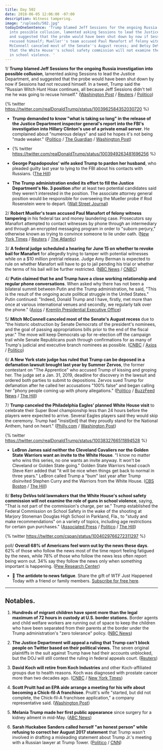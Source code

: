 ```yaml
---
title: Day 502
date: 2018-06-05 12:06:00 -07:00
description: Witness tampering.
image: "/uploads/502.jpg"
todayInOneSentence: 'Trump blamed Jeff Sessions for the ongoing Russia investigation
  into possible collusion, lamented asking Sessions to lead the Justice Department,
  and suggested that the probe would have been shut down by now if Sessions had not
  recused himself; Mueller''s team accused Paul Manafort of felony witness tampering;
  McConnell canceled most of the Senate''s August recess; and Betsy DeVos told lawmakers
  that the White House''s school safety commission will not examine the role of guns
  in school violence. '
---
```


1/ **Trump blamed Jeff Sessions for the ongoing Russia investigation into possible collusion**, lamented asking Sessions to lead the Justice Department, and suggested that the probe would have been shut down by now if Sessions had not recused himself. In a tweet, Trump said the "Russian Witch Hunt Hoax continues, all because Jeff Sessions didn't tell me he was going to recuse himself." ([Washington Post](https://www.washingtonpost.com/politics/trump-blames-sessions-for-russia-probe-suggests-he-could-have-shut-it-down/2018/06/05/19023474-68b2-11e8-bf8c-f9ed2e672adf_story.html) / [Reuters](https://www.reuters.com/article/us-usa-trump-russia/pressure-builds-on-attorney-general-sessions-as-trump-pours-on-blame-idUSKCN1J11R3) / [Politico](https://www.politico.com/story/2018/06/05/trump-sessions-mueller-russia-624181))

{% twitter https://twitter.com/realDonaldTrump/status/1003962584352030720 %}

* **Trump demanded to know "what is taking so long" in the release of the Justice Department inspector general's report into the FBI's investigation into Hillary Clinton's use of a private email server**. He complained about "numerous delays" and said he hopes it's not being "made weaker." ([Politico](https://www.politico.com/story/2018/06/05/trump-depose-summer-zervos-lawsuit-624186) / [The Guardian](https://www.theguardian.com/us-news/2018/jun/05/donald-trump-slams-justice-department-delays-clinton-email-inquiry) / [Washington Post](https://www.washingtonpost.com/politics/trump-asks-why-justice-department-report-on-handling-clinton-email-probe-is-taking-so-long/2018/06/05/2bfd15c2-68a7-11e8-bf8c-f9ed2e672adf_story.html))

* {% twitter https://twitter.com/realDonaldTrump/status/1003949263481696256 %}

* **George Papadopoulos' wife asked Trump to pardon her husband**, who pleaded guilty last year to lying to the FBI about his contacts with Russians. ([The Hill](http://thehill.com/blogs/blog-briefing-room/390689-papadpoulos-wife-asks-trump-to-pardon-her-husband-in-mueller-probe))

* **The Trump administration ended its effort to fill the Justice Department's No. 3 position** after at least two potential candidates said they weren't interested in the position. The associate attorney general position would be responsible for overseeing the Mueller probe if Rod Rosenstein were to depart. ([Wall Street Journal](https://www.wsj.com/articles/trump-administration-sidelines-effort-to-appoint-justice-department-no-3-1528208396))

2/ **Robert Mueller's team accused Paul Manafort of felony witness tampering** in his federal tax and money laundering case. Prosecutors say Manafort attempted to contact witnesses by phone through an intermediary and through an encrypted messaging program in order to "suborn perjury," otherwise known as trying to convince someone to lie under oath. ([New York Times](https://www.nytimes.com/2018/06/04/us/politics/paul-manafort-mueller-witness-tampering.html) / [Reuters](https://www.reuters.com/article/us-usa-trump-russia-manafort/manafort-attempted-to-tamper-with-potential-witnesses-u-s-special-counsel-idUSKCN1J1043) / [The Atlantic](https://www.theatlantic.com/politics/archive/2018/06/paul-manafort-loses-his-cool/562034/))

3/ **A federal judge scheduled a hearing for June 15 on whether to revoke bail for Manafort** for allegedly trying to tamper with potential witnesses while on a $10 million pretrial release. Judge Amy Berman is expected to rule on whether Manafort will have to go to jail pending his trial or whether the terms of his bail will be further restricted. ([NBC News](https://www.nbcnews.com/politics/politics-news/prosecutors-ask-judge-revoke-paul-manafort-s-bail-mueller-investigation-n880031) / [CNBC](https://www.cnbc.com/2018/06/05/paul-manafort-freedom-at-risk-after-mueller-alleges-witness-tampering.html))

4/ **Putin claimed that he and Trump have a close working relationship and regular phone conversations**. When asked why there has not been a bilateral summit between Putin and the Trump administration, he said, "This is the result of the ongoing acute political struggle in the United States." Putin continued: "Indeed, Donald Trump and I have, firstly, met more than once at various international venues and secondly, we regularly talk over the phone." ([Axios](https://www.axios.com/putin-brags-close-donald-trump-relationship-888b6bfa-bcb3-4a54-97c5-b5b7ba4a4882.html) / [Kremlin Presidential Executive Office](http://en.kremlin.ru/events/president/news/57675))

5/ **Mitch McConnell canceled most of the Senate's August recess** due to "the historic obstruction by Senate Democrats of the president's nominees, and the goal of passing appropriations bills prior to the end of the fiscal year." The move will keep Democrats up for re-election off the campaign trail while Senate Republicans push through confirmations for as many of Trump's judicial and executive branch nominees as possible. ([CNBC](https://www.cnbc.com/2018/06/05/mitch-mcconnell-says-senates-august-recess-is-canceled.html) / [Axios](https://www.axios.com/mitch-mcconnell-cancels-august-recess-1528219488-5e059e36-37ff-4f25-92b8-915cb78bf0eb.html) / [Politico](https://www.politico.com/story/2018/06/05/mcconnell-cancels-most-of-august-recess-625905))

6/ **A New York state judge has ruled that Trump can be deposed in a defamation lawsuit brought last year by Summer Zervos**, the former contestant on "The Apprentice" who accused Trump of kissing and groping her. The judge set a Jan. 31, 2019, deadline for discovery in the lawsuit and ordered both parties to submit to depositions. Zervos sued Trump for defamation after he called her accusations "100% false" and began calling her "phony people coming up with phony allegations." ([Politico](https://www.politico.com/story/2018/06/05/trump-depose-summer-zervos-lawsuit-624186) / [BuzzFeed News](https://www.buzzfeed.com/maryanngeorgantopoulos/simmer-zervos-deadline-trump-deposition) / [The Hill](http://thehill.com/homenews/administration/390744-new-york-judge-rules-defamation-suit-against-trump-can-move-forward))

7/ **Trump canceled the Philadelphia Eagles' planned White House visit** to celebrate their Super Bowl championship less than 24 hours before the players were expected to arrive. Several Eagles players said they would skip the ceremony. Trump had "insist\[ed\] that they proudly stand for the National Anthem, hand on heart." ([Philly.com](http://www.philly.com/philly/sports/eagles/trump-eagles-white-house-cancellation-20180604.html) / [Washington Post](https://www.washingtonpost.com/politics/trump-disinvites-philadelphia-eagles-from-white-house-visit-citing-national-anthem-dispute/2018/06/04/d23ffa84-684e-11e8-bbc5-dc9f3634fa0a_story.html))

{% twitter https://twitter.com/realDonaldTrump/status/1003832766511894528 %}

* **LeBron James said neither the Cleveland Cavaliers nor the Golden State Warriors want an invite to the White House**. "I know no matter who wins this series, no one wants an invite anyway. It won't be Cleveland or Golden State going." Golden State Warriors head coach Steve Kerr added that "it will be nice when things get back to normal in three years." LeBron called Trump a "bum" last year after Trump disinvited Stephen Curry and the Warriors from the White House. ([CBS Boston](http://boston.cbslocal.com/2018/06/05/lebron-james-says-both-cavaliers-and-warriors-dont-want-invite-from-donald-trump-to-white-house/) / [The Hill](http://thehill.com/blogs/blog-briefing-room/390793-warriors-coach-hits-trump-on-eagles-snub-it-will-be-nice-when-things))

8/ **Betsy DeVos told lawmakers that the White House's school safety commission will not examine the role of guns in school violence**, saying, "That is not part of the commission's charge, per se." Trump established the Federal Commission on School Safety in the wake of the shooting at Marjory Stoneman Douglas High School in Parkland, Fla., to "study and make recommendations" on a variety of topics, including age restrictions for certain gun purchases." ([Associated Press](https://apnews.com/c8f50f582d774699822985a2af44b612) / [Politico](https://www.politico.com/story/2018/06/05/trump-school-safety-guns-betsy-devos-1343451) / [The Hill](http://thehill.com/homenews/administration/390770-devos-safety-commission-wont-look-at-role-of-guns-in-school-violence))

{% twitter https://twitter.com/cspan/status/1004029766272311297 %}

poll/ **Overall 68% of Americans feel worn out by the news these days**. 62% of those who follow the news most of the time report feeling fatigued by the news, while 78% of those who follow the news less often report being worn out. 34% say they follow the news only when something important is happening. ([Pew Research Center](http://www.pewresearch.org/fact-tank/2018/06/05/almost-seven-in-ten-americans-have-news-fatigue-more-among-republicans/))

* 👋 **The antidote to news fatigue**. Share the gift of WTF Just Happened Today with a friend or family members. [Subscribe for free here](https://whatthefuckjusthappenedtoday.com/subscribe/).

---

## Notables.

1. **Hundreds of migrant children have spent more than the legal maximum of 72 hours in custody at U.S. border stations.** Border agents and child welfare workers are running out of space to keep the children who have been separated from their parents at the border under the Trump administration's "zero tolerance" policy. ([NBC News](https://www.nbcnews.com/news/us-news/hundreds-migrant-kids-separated-parents-are-stuck-border-stations-n878696))

2. **The Justice Department will appeal a ruling that Trump can't block people on Twitter based on their political views.** The seven original plaintiffs in the suit against Trump have had their accounts unblocked, but the DOJ will still contest the ruling in federal appeals court. ([Reuters](https://www.reuters.com/article/us-usa-trump-twitter/u-s-appeals-ruling-that-trump-could-not-block-twitter-followers-idUSKCN1J1078))

3. **David Koch will retire from Koch Industries** and other Koch-affiliated groups due to health reasons. Koch was diagnosed with prostate cancer more than two decades ago. ([CNBC](https://www.cnbc.com/2018/06/05/billionaire-david-koch-to-retire-from-koch-industries-political-group.html) / [New York Times](https://www.nytimes.com/2018/06/05/us/politics/david-koch-steps-down.html))

4. **Scott Pruitt had an EPA aide arrange a meeting for his wife about becoming a Chick-fil-A franchisee**. Pruitt's wife "started, but did not complete, the Chick-fil-A franchisee application," a company representative said. ([Washington Post](https://www.washingtonpost.com/national/health-science/scott-pruitt-enlisted-an-epa-aide-to-help-his-wife-find-a-job--at-chick-fil-a/2018/06/05/b798e4e4-5eac-11e8-9ee3-49d6d4814c4c_story.html))

5. **Melania Trump made her first public appearance** since surgery for a kidney ailment in mid-May. ([ABC News](https://abcnews.go.com/Politics/melania-trump-makes-appearance-surgery-white-house-event/story?id=55651023))

6. **Sarah Huckabee Sanders called herself "an honest person" while refusing to correct her August 2017 statement** that Trump wasn't involved in drafting a misleading statement about Trump Jr.'s meeting with a Russian lawyer at Trump Tower. ([Politico](https://www.politico.com/story/2018/06/05/sarah-huckabee-sanders-im-an-honest-person-625914) / [CNN](https://www.cnn.com/2018/06/05/politics/sarah-sanders-refuses-white-house/index.html))
